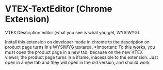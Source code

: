 # VTEX-TextEditor (Chrome Extension)
VTEX Description editor (what you see is what you get, WYSIWYG)

Install this extension on developer mode in chrome to the description on product page turns in a WYSIWYG textarea.
*Important: To this works, you must open the product page in a new tab, because on the new VTEX viewer, the product page turns in a iframe, inacessible to the extension. Just open in a new tab and they will open in the old version, and should work.
